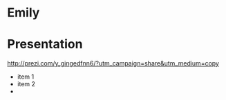 # Emily

# Presentation


http://prezi.com/y_gingedfnn6/?utm_campaign=share&utm_medium=copy

* item 1
* item 2
* 

